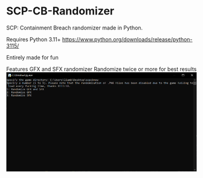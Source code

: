# SCP-CB-Randomizer
SCP: Containment Breach randomizer made in Python.

Requires Python 3.11+ https://www.python.org/downloads/release/python-3115/

Entirely made for fun

Features GFX and SFX randomizer
Randomize twice or more for best results
![Screenshot](screenshot.png)

